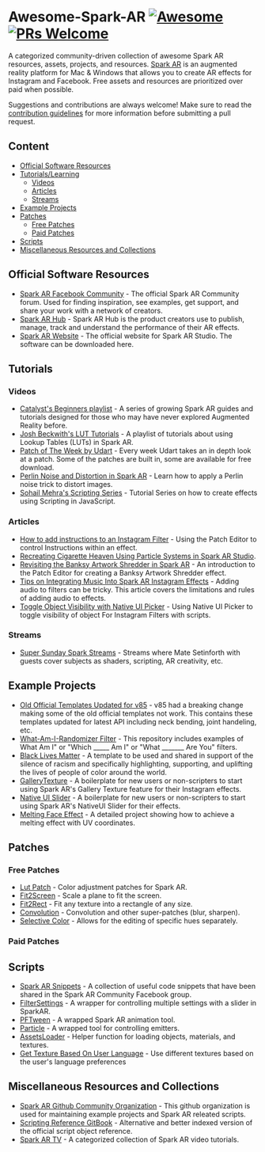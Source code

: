 Awesome-Spark-AR [![Awesome](https://awesome.re/badge.svg)](https://github.com/sindresorhus/awesome) [![PRs Welcome](https://img.shields.io/badge/PRs-welcome-brightgreen.svg?style=flat-square)](http://makeapullrequest.com)
=============
A categorized community-driven collection of awesome Spark AR resources, assets, projects, and resources. [Spark AR](https://sparkar.facebook.com/ar-studio/) is an augmented reality platform for Mac & Windows that allows you to create AR effects for Instagram and Facebook. Free assets and resources are prioritized over paid when possible.

Suggestions and contributions are always welcome! Make sure to read the [contribution guidelines](https://github.com/Spark-AR-Community/awesome-spark-ar/blob/master/CONTRIBUTING.md) for more information before submitting a pull request.

## Content

- [Official Software Resources](#official-software-resources)
- [Tutorials/Learning](#tutorials)
  - [Videos](#videos)
  - [Articles](#articles)
  - [Streams](#streams)
- [Example Projects](#example-projects)
- [Patches](#tutorials)
  - [Free Patches](#free-patches)
  - [Paid Patches](#paid-patches)
- [Scripts](#scripts)
- [Miscellaneous Resources and Collections](#miscellaneous-resources-and-collections)


## Official Software Resources
- [Spark AR Facebook Community](https://www.facebook.com/groups/SparkARcommunity/) - The official Spark AR Community forum. Used for finding inspiration, see examples, get support, and share your work with a network of creators.
- [Spark AR Hub](https://www.facebook.com/sparkarhub/dashboard/) - Spark AR Hub is the product creators use to publish, manage, track and understand the performance of their AR effects.
- [Spark AR Website](https://sparkar.facebook.com/ar-studio/) - The official website for Spark AR Studio. The software can be downloaded here.

## Tutorials
### Videos
- [Catalyst's Beginners playlist](https://www.youtube.com/playlist?list=PLj9m1zxPP-tP-9O2rMvzKsXkw0OICQrGa) - A series of growing Spark AR guides and tutorials designed for those who may have never explored Augmented Reality before.
- [Josh Beckwith's LUT Tutorials](https://www.youtube.com/playlist?list=PLAZp2Vi7GfsqWWyFWcA0bJkyp62knoOGZ) - A playlist of tutorials about using Lookup Tables (LUTs) in Spark AR.
- [Patch of The Week by Udart](https://www.youtube.com/playlist?list=PLOVM-k-hXv_-QWrlzytKd0d_01SqfKK9E) - Every week Udart takes an in depth look at a patch. Some of the patches are built in, some are available for free download.
- [Perlin Noise and Distortion in Spark AR](https://www.youtube.com/watch?v=1do5R7UDuxI&t=50s) - Learn how to apply a Perlin noise trick to distort images.
- [Sohail Mehra's Scripting Series](https://www.youtube.com/playlist?list=PLJv_JJoMJYP_909N_xILwEXvbBJWLEp7r) - Tutorial Series on how to create effects using Scripting in JavaScript.
### Articles
- [How to add instructions to an Instagram Filter](https://medium.com/@lukehurd/spark-ar-how-to-add-instructions-to-an-instagram-filter-f0aef09d52b) - Using the Patch Editor to control Instructions within an effect.
- [Recreating Cigarette Heaven Using Particle Systems in Spark AR Studio](https://medium.com/@leemartin/recreating-mac-demarcos-cigarette-heaven-in-spark-ar-6c959b86f36e).
- [Revisiting the Banksy Artwork Shredder in Spark AR](https://medium.com/@leemartin/revisiting-the-banksy-artwork-shredder-in-spark-ar-8783d3ae441c) - An introduction to the Patch Editor for creating a Banksy Artwork Shredder effect.
- [Tips on Integrating Music Into Spark AR Instagram Effects](https://medium.com/@leemartin/tips-on-integrating-music-into-spark-ar-instagram-effects-48a2aae1357a) - Adding audio to filters can be tricky. This article covers the limitations and rules of adding audio to effects.
- [Toggle Object Visibility with Native UI Picker](https://www.gowaaa.com/post/using-native-ui-picker-in-spark-ar-to-toggle-visibility-of-object-for-instagram-filters) - Using Native UI Picker to toggle visibility of object For Instagram Filters with scripts.


### Streams
- [Super Sunday Spark Streams](https://www.youtube.com/playlist?list=PLKWanMo3M_8yiG12Bfb8kuX5eoWRY3qps) - Streams where Mate Setinforth with guests cover subjects as shaders, scripting, AR creativity, etc.
## Example Projects
- [Old Official Templates Updated for v85](https://github.com/Spark-AR-Community/SparkAR-v85-Templates) - v85 had a breaking change making some of the old official templates not work. This contains these templates updated for latest API including neck bending, joint handeling, etc.
- [What-Am-I-Randomizer Filter](https://github.com/SparkAR-Resources/SparkAR-What-Am-I-Randomizer-Filter) - This repository includes examples of What Am I" or "Which _____ Am I" or "What _______ Are You" filters.
- [Black Lives Matter](https://github.com/SparkAR-Resources/SparkAR-Black-Lives-Matter) - A template to be used and shared in support of the silence of racism and specifically highlighting, supporting, and uplifting the lives of people of color around the world.
- [GalleryTexture](https://github.com/SparkAR-Resources/SparkAR-GalleryTexture) - A boilerplate for new users or non-scripters to start using Spark AR's Gallery Texture feature for their Instagram effects.
- [Native UI Slider](https://github.com/SparkAR-Resources/SparkAR-NativeUI-Slider-v85) - A boilerplate for new users or non-scripters to start using Spark AR's NativeUI Slider for their effects.
- [Melting Face Effect](https://www.facebook.com/groups/SparkARcommunity/permalink/906131896465520/?notif_id=1591269604521912&notif_t=group_post_mention&ref=notif) - A detailed project showing how to achieve a melting effect with UV coordinates.

## Patches
### Free Patches
- [Lut Patch](https://github.com/positlabs/spark-lut-patch/blob/master/README.md) - Color adjustment patches for Spark AR.
- [Fit2Screen](https://github.com/positlabs/spark-fit2screen) - Scale a plane to fit the screen.
- [Fit2Rect](https://github.com/positlabs/spark-fit2rect) - Fit any texture into a rectangle of any size.
- [Convolution](https://github.com/positlabs/spark-convolution-patch) - Convolution and other super-patches (blur, sharpen).
- [Selective Color](https://github.com/tomaspietravallo/Spark-AR/tree/master/Selective%20Color) - Allows for the editing of specific hues separately.
### Paid Patches

## Scripts
- [Spark AR Snippets](https://github.com/Spark-AR-Community/SparkAR-Snippets) - A collection of useful code snippets that have been shared in the Spark AR Community Facebook group.
- [FilterSettings](https://github.com/data-sapiens/SparkAR-FilterSettings) - A wrapper for controlling multiple settings with a slider in SparkAR.
- [PFTween](https://github.com/pofulu/sparkar-pftween) - A wrapped Spark AR animation tool.
- [Particle](https://github.com/pofulu/sparkar-particle) - A wrapped tool for controlling emitters.
- [AssetsLoader](https://github.com/data-sapiens/SparkAR-AssetsLoader) - Helper function for loading objects, materials, and textures.
- [Get Texture Based On User Language](https://github.com/Spark-AR-Developers/snippets/blob/master/getTextureBasedOnUserLanguage.js) - Use different textures based on the user's language preferences
## Miscellaneous Resources and Collections
- [Spark AR Github Community Organization](https://github.com/Spark-AR-Community) - This github organization is used for maintaining example projects and Spark AR releated scripts.
- [Scripting Reference GitBook](https://sparkar-community.gitbook.io/docs/) - Alternative and better indexed version of the official script object reference.
- [Spark AR TV](https://billynyh.github.io/spark-ar-tv/en/) - A categorized collection of Spark AR video tutorials.
